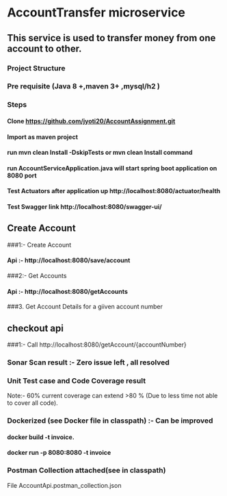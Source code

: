 # AccountTransfer microservice
## This service is used to transfer money from one account to other.
### Project Structure



### Pre requisite (Java 8 +,maven 3+ ,mysql/h2 )

### Steps
#### Clone https://github.com/jyoti20/AccountAssignment.git
#### Import as maven project
#### run mvn clean Install -DskipTests or mvn clean Install command
#### run AccountServiceApplication.java will start spring boot application on 8080 port

#### Test Actuators after application up http://localhost:8080/actuator/health

#### Test Swagger link http://localhost:8080/swagger-ui/



## Create Account
###1:- Create Account
#### Api :- http://localhost:8080/save/account




###2:- Get Accounts
#### Api :- http://localhost:8080/getAccounts



###3. Get Account Details for a giiven account number

## checkout api
###1:- Call http://localhost:8080/getAccount/{accountNumber}



### Sonar Scan result :- Zero issue left , all resolved



### Unit Test case and Code Coverage result
Note:- 60% current coverage can extend >80 %
(Due to less time not able to cover all code).



### Dockerized (see Docker file in classpath) :- Can be improved
#### docker build -t invoice.
#### docker run -p 8080:8080 -t invoice

### Postman Collection attached(see in classpath)
File AccountApi.postman_collection.json


